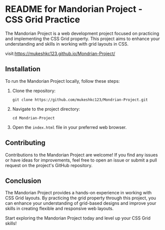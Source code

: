 README for Mandorian Project - CSS Grid Practice
============================================

The Mandorian Project is a web development project focused on practicing and implementing the CSS Grid property. This project aims to enhance your understanding and skills in working with grid layouts in CSS.

visit:https://mukeshkc123.github.io/Mondrian-Project/

Installation
------------
To run the Mandorian Project locally, follow these steps:

1. Clone the repository:
   ```
   git clone https://github.com/mukeshkc123/Mondrian-Project.git
   ```

2. Navigate to the project directory:
   ```
   cd Mondrian-Project
   ```

3. Open the `index.html` file in your preferred web browser.



Contributing
------------
Contributions to the Mandorian Project are welcome! If you find any issues or have ideas for improvements, feel free to open an issue or submit a pull request on the project's GitHub repository.

Conclusion
----------
The Mandorian Project provides a hands-on experience in working with CSS Grid layouts. By practicing the grid property through this project, you can enhance your understanding of grid-based designs and improve your skills in creating flexible and responsive web layouts.

Start exploring the Mandorian Project today and level up your CSS Grid skills!
